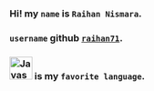 <h3>Hi! my <code>name</code> is <code>Raihan Nismara</code>.</h3>
<h3><code>username</code> github <a href="github.com/raihan71 target="_blank"><code>raihan71</code></a>.</h3>
<h3><img src="https://upload.wikimedia.org/wikipedia/commons/9/99/Unofficial_JavaScript_logo_2.svg" width="40" alt="Javascript"> is my <code>favorite language</code>.</h3>
